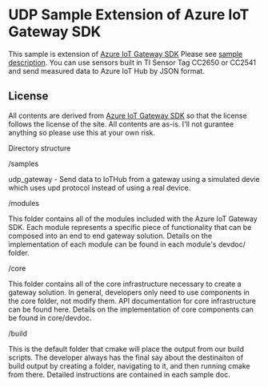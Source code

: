 # UDP Sample Extension of Azure IoT Gateway SDK
This sample is extension of [Azure IoT Gateway SDK](http://github.com/azure/azure-iot-gateway-sdk)
Please see [sample description](samples/ble_json_gateway/src/readme.md). 
You can use sensors built in TI Sensor Tag CC2650 or CC2541 and send measured data to Azure IoT Hub by JSON format.  

## License 
All contents are derived from [Azure IoT Gateway SDK](http://github.com/azure/azure-iot-gateway-sdk) so that the license follows the license of the site. 
All contents are as-is. I'll not gurantee anything so please use this at your own risk. 

Directory structure

/samples

udp_gateway - Send data to IoTHub from a gateway using a simulated devie which uses upd protocol instead of using a real device.    

/modules

This folder contains all of the modules included with the Azure IoT Gateway SDK. Each module represents a specific piece of functionality that can be composed into an end to end gateway solution. Details on the implementation of each module can be found in each module's devdoc/ folder.

/core

This folder contains all of the core infrastructure necessary to create a gateway solution. In general, developers only need to use components in the core folder, not modify them. API documentation for core infrastructure can be found here. Details on the implementation of core components can be found in core/devdoc.

/build

This is the default folder that cmake will place the output from our build scripts. The developer always has the final say about the destinaiton of build output by creating a folder, navigating to it, and then running cmake from there. Detailed instructions are contained in each sample doc.
